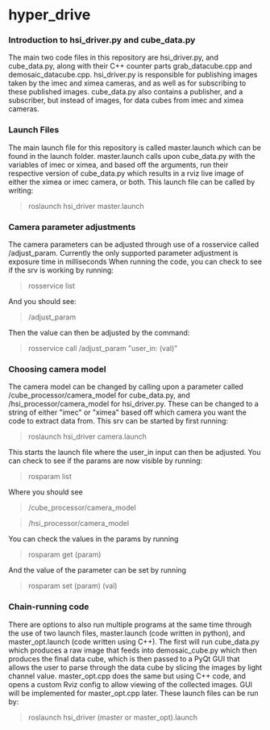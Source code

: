 # hyper_drive
### Introduction to hsi_driver.py and cube_data.py
The main two code files in this repository are hsi_driver.py, and cube_data.py, along with their C++ counter parts grab_datacube.cpp and demosaic_datacube.cpp. hsi_driver.py is responsible for publishing images taken by the imec and ximea cameras,
and as well as for subscribing to these published images. cube_data.py also contains a publisher, and a subscriber, but instead of images, for data cubes from imec and ximea cameras.

### Launch Files
The main launch file for this repository is called master.launch which can be found in the launch folder. master.launch calls upon cube_data.py with the variables of imec or ximea, and based off the arguments, run their respective version of cube_data.py which results in a rviz live image of either the ximea or imec camera, or both. This launch file can be called by writing:
> roslaunch hsi_driver master.launch

### Camera parameter adjustments
The camera parameters can be adjusted through use of a rosservice called /adjust_param. Currently the only supported parameter adjustment is exposure time in milliseconds
When running the code, you can check to see if the srv is working by running:
> rosservice list

And you should see:
> /adjust_param

Then the value can then be adjusted by the command:
> rosservice call /adjust_param "user_in: (val)"

### Choosing camera model
The camera model can be changed by calling upon a parameter called /cube_processor/camera_model for cube_data.py, and /hsi_processor/camera_model for hsi_driver.py.
These can be changed to a string of either "imec" or "ximea" based off which camera you want the code to extract data from. 
This srv can be started by first running:

> roslaunch hsi_driver camera.launch 

This starts the launch file where the user_in input can then be adjusted.
You can check to see if the params are now visible by running:
> rosparam list

Where you should see 
> /cube_processor/camera_model

> /hsi_processor/camera_model

You can check the values in the params by running
> rosparam get (param)

And the value of the parameter can be set by running
> rosparam set (param) (val)

### Chain-running code
There are options to also run multiple programs at the same time through the use of two launch files, master.launch (code written in python), and master_opt.launch (code written using C++). The first will run cube_data.py which produces a raw image that feeds into demosaic_cube.py which then produces the final data cube, which is then passed to a PyQt GUI that allows the user to parse through the data cube by slicing the images by light channel value. master_opt.cpp does the same but using C++ code, and opens a custom Rviz config to allow viewing of the collected images. GUI will be implemented for master_opt.cpp later. These launch files can be run by:

> roslaunch hsi_driver (master or master_opt).launch
